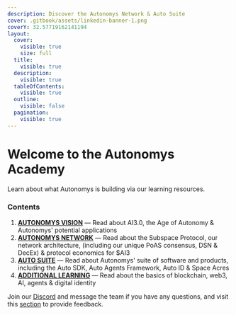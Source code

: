 ```yaml
---
description: Discover the Autonomys Network & Auto Suite
cover: .gitbook/assets/linkedin-banner-1.png
coverY: 32.57719162141194
layout:
  cover:
    visible: true
    size: full
  title:
    visible: true
  description:
    visible: true
  tableOfContents:
    visible: true
  outline:
    visible: false
  pagination:
    visible: true
---
```


# Welcome to the Autonomys Academy

Learn about what Autonomys is building via our learning resources.

### Contents

1. [**AUTONOMYS VISION**](broken-reference) — Read about AI3.0, the Age of Autonomy & Autonomys' potential applications
2. [**AUTONOMYS NETWORK**](broken-reference) — Read about the Subspace Protocol, our network architecture, (including our unique PoAS consensus, DSN & DecEx) & protocol economics for $AI3
3. [**AUTO SUITE**](broken-reference) — Read about Autonomys' suite of software and products, including the Auto SDK, Auto Agents Framework, Auto ID & Space Acres
4. [**ADDITIONAL LEARNING**](broken-reference) — Read about the basics of blockchain, web3, AI, agents & digital identity

Join our [Discord](https://discord.com/invite/subspace-network) and message the team if you have any questions, and visit this [section](https://github.com/subspace/autonomys_gitbook/blob/main/broken-reference/README.md) to provide feedback.
